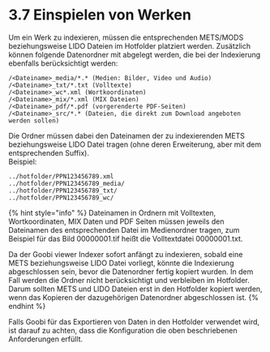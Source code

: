 # 3.7 Einspielen von Werken

Um ein Werk zu indexieren, müssen die entsprechenden METS/MODS beziehungsweise LIDO Dateien im Hotfolder platziert werden. Zusätzlich können folgende Datenordner mit abgelegt werden, die bei der Indexierung ebenfalls berücksichtigt werden:

```text
/<Dateiname>_media/*.* (Medien: Bilder, Video und Audio)
/<Dateiname>_txt/*.txt (Volltexte)
/<Dateiname>_wc*.xml (Wortkoordinaten)
/<Dateiname>_mix/*.xml (MIX Dateien)
/<Dateiname>_pdf/*.pdf (vorgerenderte PDF-Seiten)
/<Dateiname>_src/*.* (Dateien, die direkt zum Download angeboten werden sollen)
```

Die Ordner müssen dabei den Dateinamen der zu indexierenden METS beziehungsweise LIDO Datei tragen \(ohne deren Erweiterung, aber mit dem entsprechenden Suffix\).  
Beispiel:

```text
../hotfolder/PPN123456789.xml
../hotfolder/PPN123456789_media/
../hotfolder/PPN123456789_txt/
../hotfolder/PPN123456789_wc/
```

{% hint style="info" %}
Dateinamen in Ordnern mit Volltexten, Wortkoordinaten, MIX Daten und PDF Seiten müssen jeweils den Dateinamen des entsprechenden Datei im Medienordner tragen, zum Beispiel für das Bild 00000001.tif heißt die Volltextdatei 00000001.txt.

Da der Goobi viewer Indexer sofort anfängt zu indexieren, sobald eine METS beziehungsweise LIDO Datei vorliegt, könnte die Indexierung abgeschlossen sein, bevor die Datenordner fertig kopiert wurden. In dem Fall werden die Ordner nicht berücksichtigt und verbleiben im Hotfolder. Darum sollten METS und LIDO Dateien erst in den Hotfolder kopiert werden, wenn das Kopieren der dazugehörigen Datenordner abgeschlossen ist.
{% endhint %}

Falls Goobi für das Exportieren von Daten in den Hotfolder verwendet wird, ist darauf zu achten, dass die Konfiguration die oben beschriebenen Anforderungen erfüllt.

